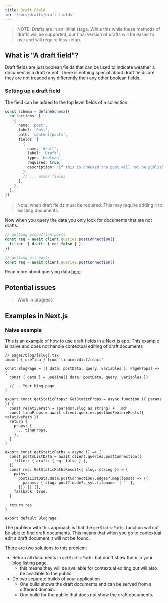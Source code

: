 ```yaml
---
title: Draft Field
id: '/docs/drafts/draft-fields'
---
```


> NOTE: Drafts are in an initial stage. While this while these methods of drafts will be supported, our final version of drafts will be easier to use and will require less setup.

## What is "A draft field"?

Draft fields are just boolean fields that can be used to indicate weather a document is a draft or not. There is nothing special about draft fields are they are not treaded any differently then any other boolean fields.

### Setting up a draft field

The field can be added to the top level fields of a collection.

```ts
const schema = defineSchema({
  collections: [
    {
      name: 'post',
      label: 'Post',
      path: 'content/posts',
      fields: [
        {
          name: 'draft',
          label: 'Draft',
          type: 'boolean',
          required: true,
          description: 'If this is checked the post will not be published',
        },
        // ... other fields
      ],
    },
  ],
})
```

> Note: when draft fields must be required. This may require adding it to existing documents.

Now when you query the data you only look for documents that are not drafts.

```ts
// getting production posts
const req = await client.queries.postConnection({
  filter: { draft: { eq: false } },
})

// getting all posts
const req = await client.queries.postConnection()
```

Read more about querying data [here](/docs/data-fetching/overview).

## Potential issues

> Work in progress

## Examples in Next.js

### Naive example

This is an example of how to use draft fields in a Next.js app. This example is naive and does not handle contextual editing of draft documents

```tsx
// pages/blog/[slug].tsx
import { useTina } from 'tinacms/dist/react'

const BlogPage = ({ data: postData, query, variables }: PageProps) => {
  const { data } = useTina({ data: postData, query, variables })

  // .. Your blog page
}

export const getStaticProps: GetStaticProps = async function ({ params }) {
  const relativePath = (params?.slug as string) + '.md'
  const tinaProps = await client.queries.postAndFeaturePosts({ relativePath })
  return {
    props: {
      ...tinaProps,
    },
  }
}

export const getStaticPaths = async () => {
  const postsListData = await client.queries.postConnection({
    filter: { draft: { eq: false } },
  })
  const res: GetStaticPathsResult<{ slug: string }> = {
    paths:
      postsListData.data.postConnection?.edges?.map((post) => ({
        params: { slug: post?.node?._sys.filename || '' },
      })) || [],
    fallback: true,
  }

  return res
}

export default BlogPage
```

The problem with this approach is that the `getStaticPaths` function will not be able to find draft documents. This means that when you go to contextual edit a draft document it will not be found.

There are two solutions to this problem:

- Return all documents in `getStaticPaths` but don't show them in your blog listing page.
  - this means they will be available for contextual editing but will also be available to the public
- Do two separate builds of your application
  - One build shows the draft documents and can be served from a different domain.
  - One build for the public that does not show the draft documents.
